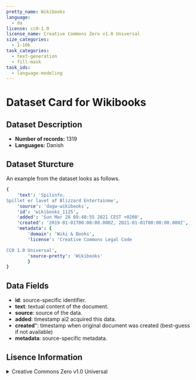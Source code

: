 ```yaml
---
pretty_name: Wikibooks
language:
  - da
license: cc0-1.0
license_name: Creative Commons Zero v1.0 Universal
size_categories:
  - 1-10k
task_categories:
  - text-generation
  - fill-mask
task_ids:
  - language-modeling
---
```

# Dataset Card for Wikibooks
## Dataset Description
- **Number of records:** 1319
- **Languages:** Danish
## Dataset Sturcture
An example from the dataset looks as follows.
```yaml
{
    'text': 'Spilinfo.
Spillet er lavet af Blizzard Entertainme',
    'source': 'dagw-wikibooks',
    'id': 'wikibooks_1125',
    'added': 'Sun Mar 28 09:48:55 2021 CEST +0200',
    'created': '2019-01-01T00:00:00.000Z, 2021-01-01T00:00:00.000Z',
    'metadata': {
        'domain': 'Wiki & Books',
        'license': 'Creative Commons Legal Code

CC0 1.0 Universal',
        'source-pretty': 'Wikibooks'
        }
}
```

## Data Fields

- **id**: source-specific identifier.
- **text**: textual content of the document.
- **source**: source of the data.
- **added**: timestamp ai2 acquired this data.
- **created**": timestamp when original document was created (best-guess if not available)
- **metadata**: source-specific metadata.

## Lisence Information
<details>
<summary>Creative Commons Zero v1.0 Universal</summary>
<p>
Creative Commons Legal Code

CC0 1.0 Universal
</p>
</details>
